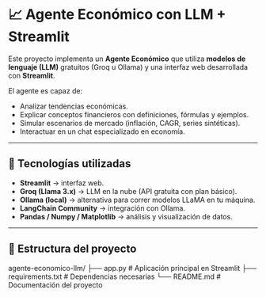 # 📈 Agente Económico con LLM + Streamlit

Este proyecto implementa un **Agente Económico** que utiliza **modelos de lenguaje (LLM)** gratuitos (Groq u Ollama) y una interfaz web desarrollada con **Streamlit**.  

El agente es capaz de:
- Analizar tendencias económicas.
- Explicar conceptos financieros con definiciones, fórmulas y ejemplos.
- Simular escenarios de mercado (inflación, CAGR, series sintéticas).
- Interactuar en un chat especializado en economía.

---

## 🚀 Tecnologías utilizadas
- **Streamlit** → interfaz web.
- **Groq (Llama 3.x)** → LLM en la nube (API gratuita con plan básico).
- **Ollama (local)** → alternativa para correr modelos LLaMA en tu máquina.
- **LangChain Community** → integración con Ollama.
- **Pandas / Numpy / Matplotlib** → análisis y visualización de datos.

---

## 📂 Estructura del proyecto

agente-economico-llm/
├── app.py             # Aplicación principal en Streamlit
├── requirements.txt   # Dependencias necesarias
└── README.md          # Documentación del proyecto
